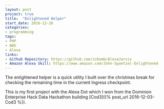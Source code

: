 ```yaml
---
layout: post
project: true
title:  "Enlightened Helper"
start_date: 2016-12-26
categories:
- programming
tags:
- PHP
- AWS
- Alexa
links:
- Github Repository: https://github.com/zzbomb/AlexaJarvis
- Amazon Alexa Skill: https://www.amazon.com/John-Spaetzel-Enlightened-Helper/dp/B01N2R6J69
---
```


The enlightened helper is a quick utility I built over the christmas break for checking the remaining time in the current Ingress checkpoint.

This is my first project with the Alexa Dot which I won from the Dominion Enterprise Hack Data Hackathon building [Cod3]({% post_url 2016-12-03-Cod3 %}).
